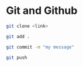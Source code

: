# Git and Github

```bash
git clone <link>
```

```bash
git add .
```

```bash
git commit -m "my message"
```

```bash
git push
```
